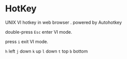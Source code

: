 # HotKey
UNIX VI  hotkey  in web  browser .  powered by Autohotkey  

double-press  `Esc` enter VI mode.

press `i` exit VI mode.


`h` left
`j` down
`k` up
`l` down
`t` top
`b` bottom
